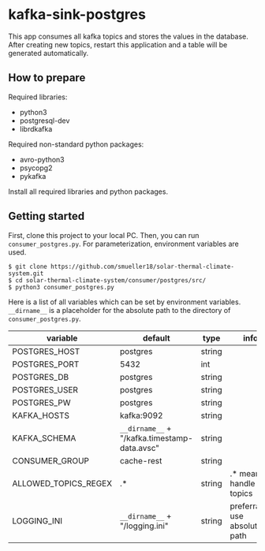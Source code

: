 # kafka-sink-postgres
This app consumes all kafka topics and stores the values in the database. After creating new topics, restart this application and a table will be generated automatically.

## How to prepare
Required libraries:

- python3
- postgresql-dev
- librdkafka

Required non-standard python packages:
- avro-python3
- psycopg2
- pykafka

Install all required libraries and python packages.

## Getting started
First, clone this project to your local PC. Then, you can run `consumer_postgres.py`. For parameterization, environment variables are used.
```
$ git clone https://github.com/smueller18/solar-thermal-climate-system.git
$ cd solar-thermal-climate-system/consumer/postgres/src/
$ python3 consumer_postgres.py
```
Here is a list of all variables which can be set by environment variables. `__dirname__` is a placeholder for the absolute path to the directory of `consumer_postgres.py`.

| variable | default | type | info |
| --- | --- | --- | --- |
| POSTGRES_HOST | postgres | string |   |
| POSTGRES_PORT | 5432 | int |   |
| POSTGRES_DB | postgres | string |   |
| POSTGRES_USER | postgres | string |   |
| POSTGRES_PW | postgres | string |   |
| KAFKA_HOSTS | kafka:9092 | string |   |
| KAFKA_SCHEMA | `__dirname__` + "/kafka.timestamp-data.avsc" | string |   |
| CONSUMER_GROUP | cache-rest | string |   |
| ALLOWED_TOPICS_REGEX | .* | string | .* means handle all topics |
| LOGGING_INI | `__dirname__` + "/logging.ini" | string | preferrably use absolute path |
